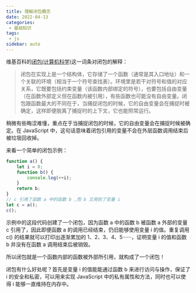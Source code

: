 ```yaml
---
title: 理解闭包概念
date: 2022-04-13
categories:
 - 基础知识
tags:
 - js
sidebar: auto
---
```


维基百科的[闭包(计算机科学)](https://zh.wikipedia.org/wiki/%E9%97%AD%E5%8C%85_(%E8%AE%A1%E7%AE%97%E6%9C%BA%E7%A7%91%E5%AD%A6))这一词条对闭包的解释：

> 闭包在实现上是一个结构体，它存储了一个函数（通常是其入口地址）和一个关联的环境（相当于一个符号查找表）。环境里是若干对符号和值的对应关系，它既要包括约束变量（该函数内部绑定的符号），也要包括自由变量（在函数外部定义但在函数内被引用），有些函数也可能没有自由变量。闭包跟函数最大的不同在于，当捕捉闭包的时候，它的自由变量会在捕捉时被确定，这样即便脱离了捕捉时的上下文，它也能照常运行。

稍微有些晦涩难懂，重点在于当捕捉闭包的时候，它的自由变量会在捕捉时候被确定。在 JavaScript 中，这句话意味着闭包引用的变量不会在外层函数调用结束后被垃圾回收掉。

来看一个简单的闭包示例：

```js
function a() {
    let i = 0;
    function b() {
        console.log(++i);
    }
    return b;
}
// c 引用了函数 a 中的函数 b ,而 b 又用到了变量 i
let c = a();
c();
```

示例中的这段代码创建了一个闭包，因为函数 a 中的函数 b 被函数 a 外部的变量 c 引用了，因此即便函数 a 的调用已经结束，仍旧能够使用变量 i 的值。重复调用 c() 的结果就可以打印出逐渐累加的 1、2、3、4、5······，证明变量 i 的值和函数 b 并没有在函数 a 调用结束后被销毁。

所以闭包就是一个函数内部的函数被外部所引用，就构成了一个闭包！

闭包有什么好处呢？首先是变量 i 的值能能通过函数 b 来进行访问与操作，保证了 i 的安全和私密，可以用来实现 JavaScript 中的私有属性和方法，同时也可以使得 i 能够一直维持在内存中。
